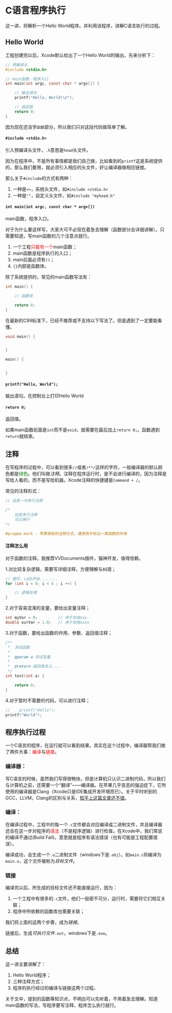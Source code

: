 # C语言程序执行

这一讲，将解析一个Hello World程序。并利用该程序，讲解C语言执行的过程。

## Hello World

工程创建完以后，Xcode默认给出了一个Hello World的输出，先来分析下：

```c
// 预编译头
#include <stdio.h>

// main函数，程序入口
int main(int argc, const char * argv[]) {

    // 输出语句
    printf("Hello, World!\n");

    // 返回值
    return 0;
}

```

因为现在还没学`函数`部分，所以我们只对这段代码做简单了解。

#### `#include <stdio.h>`

引入预编译头文件，`.h`意思是`head`头文件。

因为在程序中，不是所有事情都是我们自己做，比如看到的`printf`这是系统提供的，那么我们要用，就必须引入相应的头文件，好让编译器做相应链接。

那么关于`#include`的方式有两种：

1. 一种是`<>`，系统头文件，如`#include <stdio.h>`
2. 一种是`""`，自定义头文件，如`#include "myhead.h"`

#### `int main(int argc, const char * argv[])`

main函数，程序入口。

对于为什么要这样写，大家大可不必现在着急去理解（函数部分会详细讲解）。只需要知道，写main函数的几个注意点就行。

1. 一个工程<font color=red>只能有一个</font>main函数；
2. main函数是程序执行的入口；
3. main后面必须有`()`；
4. `{}`内部是函数体。

除了系统提供的，常见的main函数写法有：

```c
int main() {

    // 函数体

    return 0;
}

```
在最新的C99标准下，已经不推荐或不支持以下写法了。但是遇到了一定要能看懂。

```c
void main() {


}

```

```c
main() {


}

```

#### `printf("Hello, World");`

输出语句。在控制台上打印Hello World

#### `return 0;`

返回值。

如果main函数前面是`int`而不是`void`，就需要在最后加上`return 0;`。函数遇到`return`就结束。

## 注释

在写程序的过程中，可以看到很多`//`或者`/**/`这样的字符，一般编译器的默认颜色都是<font color=green>绿色</font>。他们叫做*注释*。注释在程序运行时，是不会进行编译的，因为注释是写给人看的，而不是写给机器。Xcode注释的快捷键是`Command + /`。

常见的注释形式：

```c
// 这是一句单行注释
```

```c
/*
    这是多行注释
    可以换行
*/

```

```c
#pragma mark - 苹果独有的注释方式，通常用于标记一类函数的作用

```

#### 注释怎么用

对于函数的注释，我推荐VVDocuments插件，猫神开发，值得信赖。

1.对比较复杂逻辑，需要写详细注释，方便理解与纠错；

```c
// 循环，i从0开始........
for (int i = 0; i < 4 ; i ++) {

    // 逻辑处理
}

```
2.对于容易混淆的变量，要给出变量注释；

```c
int myVar = 0;         // 用于存放xxx
double ourVar = 1.0;   // 用于存放xxxx

```

3.对于函数，要给出函数的作用、参数、返回值注释；

```c
/**
 *  测试函数
 *
 *  @param a 测试变量
 *
 *  @return 返回值含义....
 */
int test(int a) {

    return 0;
}

```

4.对于暂时不需要的代码，可以进行注释；

```c
//    printf("Hello");
printf("World");

```

## 程序执行过程

一个C语言的程序，在运行就可以看到结果。其实在这个过程中，编译器帮我们做了两件大事：<font color=red>编译</font>与<font color=red>链接</font>。

### 编译器：

写C语言的时候，虽然我们写得很畅快，但是计算机只认识二进制代码，所以我们与计算机之前，还需要一个“翻译”——编译器。在苹果几乎变态的强迫症下，它所使用的编译器是Clang（Xcode只是IDE集成开发环境而已）。关于平时听到的GCC，LLVM，Clang的区别与关系，[知乎上这篇文章还不错](http://www.zhihu.com/question/20039402)。

### 编译：

在编译过程中，工程中的每一个`.c`文件都会对应编译成二进制文件，并且编译器还会在这一步对程序的<font color=red>语法</font>（不是程序逻辑）进行检查。在Xcode中，我们常说的编译不通过(Build Fail)，意思就是程序有语法错误（也有可能是工程配置错误）。

编译成功，会生成一个`.o`二进制文件（windows下是`.obj`）。如`main.c`将编译为`main.o`，这个文件被称为*目标文件*。

### 链接

编译完以后，所生成的目标文件还不能直接运行，因为：

1. 一个工程中有很多的`.c`文件，他们一般密不可分，运行时，需要将它们相互关联；
2. 程序中所依赖的函数库也需要关联；

我们将上面的这两个步骤，成为*链接*。

链接后，生成*可执行文件*`.out`，windows下是`.exe`。

## 总结

这一讲主要讲解了：

1. Hello World程序；
2. 三种注释方式；
3. 程序的执行经过的编译与链接这两个过程。

关于文中，提到的函数等知识点，不明白可以先听着，不用着急去理解。知道main函数的写法，写程序要写注释，程序怎么执行就行。
